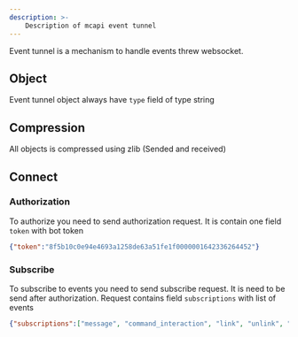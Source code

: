 ```yaml
---
description: >-
    Description of mcapi event tunnel
---
```


Event tunnel is a mechanism to handle events threw websocket.

## Object

Event tunnel object always have `type` field of type string  

## Compression

All objects is compressed using zlib (Sended and received)

## Connect

### Authorization

To authorize you need to send authorization request. It is contain one field `token` with bot token

```json
{"token":"8f5b10c0e94e4693a1258de63a51fe1f0000001642336264452"}
```

### Subscribe

To subscribe to events you need to send subscribe request. It is need to be send after authorization. Request contains field `subscriptions` with list of events

```json
{"subscriptions":["message", "command_interaction", "link", "unlink", "join", "quit", "block_place", "captured_entity_click", "menu_click"]}
```